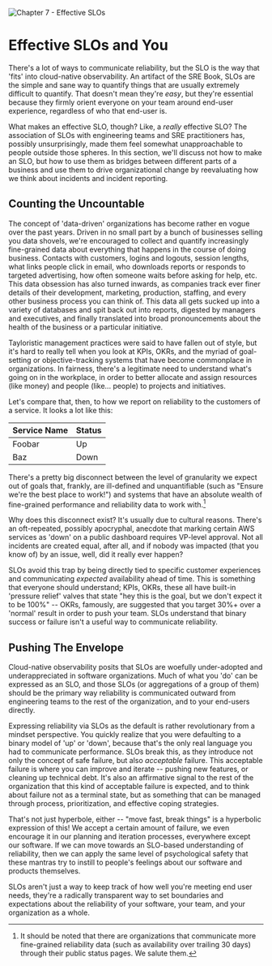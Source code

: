 ![Chapter 7 - Effective SLOs](./img/ch7_header.png)

# Effective SLOs and You

There's a lot of ways to communicate reliability, but the SLO is the way that
'fits' into cloud-native observability. An artifact of the SRE Book, SLOs are
the simple and sane way to quantify things that are usually extremely difficult
to quantify. That doesn't mean they're _easy_, but they're essential because
they firmly orient everyone on your team around end-user experience, regardless
of who that end-user is.

What makes an effective SLO, though? Like, a _really_ effective SLO? The
association of SLOs with engineering teams and SRE practitioners has,
possibly unsurprisingly, made them feel somewhat unapproachable to people
outside those spheres. In this section, we'll discuss not how to make an SLO,
but how to use them as bridges between different parts of a business and use
them to drive organizational change by reevaluating how we think about incidents
and incident reporting.

## Counting the Uncountable

The concept of 'data-driven' organizations has become rather en vogue over the
past years. Driven in no small part by a bunch of businesses selling you data
shovels, we're encouraged to collect and quantify increasingly fine-grained data
about everything that happens in the course of doing business. Contacts with
customers, logins and logouts, session lengths, what links people click in
email, who downloads reports or responds to targeted advertising, how often
someone waits before asking for help, etc. This data obsession has also turned
inwards, as companies track ever finer details of their development, marketing,
production, staffing, and every other business process you can think of. This
data all gets sucked up into a variety of databases and spit back out into
reports, digested by managers and executives, and finally translated into broad
pronouncements about the health of the business or a particular initiative.

Tayloristic management practices were said to have fallen out of style, but it's
hard to really tell when you look at KPIs, OKRs, and the myriad of goal-setting
or objective-tracking systems that have become commonplace in organizations.
In fairness, there's a legitimate need to understand what's going on in the
workplace, in order to better allocate and assign resources (like money) and
people (like... people) to projects and initiatives.

Let's compare that, then, to how we report on reliability to the customers of a
service. It looks a lot like this:

| Service Name | Status |
| ------------ | ------ |
| Foobar       | Up     |
| Baz          | Down   |

There's a pretty big disconnect between the level of granularity we expect out
of goals that, frankly, are ill-defined and unquantifiable (such as "Ensure
we're the best place to work!") and systems that have an absolute wealth of
fine-grained performance and reliability data to work with.[^notAllDashboards]

Why does this disconnect exist? It's usually due to cultural reasons. There's an
oft-repeated, possibly apocryphal, anecdote that marking certain AWS services as
'down' on a public dashboard requires VP-level approval. Not all incidents are
created equal, after all, and if nobody was impacted (that you know of) by an
issue, well, did it really ever happen?

SLOs avoid this trap by being directly tied to specific customer experiences
and communicating _expected_ availability ahead of time. This is something that
everyone should understand; KPIs, OKRs, these all have built-in 'pressure
relief' valves that state "hey this is the goal, but we don't expect it to be
100%" -- OKRs, famously, are suggested that you target 30%+ over a 'normal'
result in order to push your team. SLOs understand that binary success or
failure isn't a useful way to communicate reliability.

## Pushing The Envelope

Cloud-native observability posits that SLOs are woefully under-adopted and
underappreciated in software organizations. Much of what you 'do' can be
expressed as an SLO, and those SLOs (or aggregations of a group of them) should
be the primary way reliability is communicated outward from engineering teams
to the rest of the organization, and to your end-users directly.

Expressing reliability via SLOs as the default is rather revolutionary from a
mindset perspective. You quickly realize that you were defaulting to a binary
model of 'up' or 'down', because that's the only real language you had to
communicate performance. SLOs break this, as they introduce not only the
concept of safe failure, but also _acceptable_ failure. This acceptable failure
is where you can improve and iterate -- pushing new features, or cleaning up
technical debt. It's also an affirmative signal to the rest of the organization
that this kind of acceptable failure is expected, and to think about failure not
as a terminal state, but as something that can be managed through process,
prioritization, and effective coping strategies.

That's not just hyperbole, either -- "move fast, break things" is a hyperbolic
expression of this! We accept a certain amount of failure, we even encourage it
in our planning and iteration processes, everywhere except our software. If we
can move towards an SLO-based understanding of reliability, then we can apply
the same level of psychological safety that these mantras try to instill to
people's feelings about our software and products themselves.

SLOs aren't just a way to keep track of how well you're meeting end user needs,
they're a radically transparent way to set boundaries and expectations about the
reliability of your software, your team, and your organization as a whole.

[^notAllDashboards]: It should be noted that there are organizations that
    communicate more fine-grained reliability data (such as availability over
    trailing 30 days) through their public status pages. We salute them.
